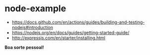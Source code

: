 # node-example

- https://docs.github.com/en/actions/guides/building-and-testing-nodejs#introduction
- https://nodejs.org/en/docs/guides/getting-started-guide/
- http://expressjs.com/en/starter/installing.html

__Boa sorte pessoal!__
